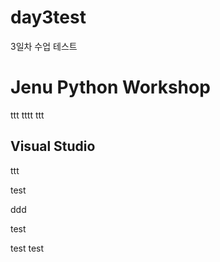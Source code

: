 # day3test
3일차 수업 테스트

# Jenu Python Workshop
ttt
tttt
ttt
## Visual Studio
ttt

test


ddd

test


test
test

